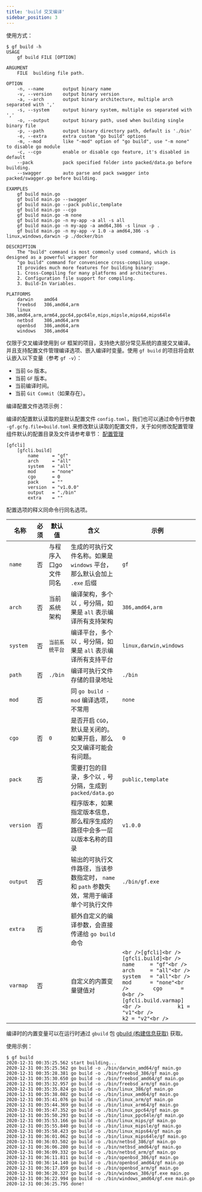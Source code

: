 ```yaml
---
title: 'build 交叉编译'
sidebar_position: 3
---
```


使用方式：

```
$ gf build -h
USAGE
    gf build FILE [OPTION]

ARGUMENT
    FILE  building file path.

OPTION
    -n, --name       output binary name
    -v, --version    output binary version
    -a, --arch       output binary architecture, multiple arch separated with ','
    -s, --system     output binary system, multiple os separated with ','
    -o, --output     output binary path, used when building single binary file
    -p, --path       output binary directory path, default is './bin'
    -e, --extra      extra custom "go build" options
    -m, --mod        like "-mod" option of "go build", use "-m none" to disable go module
    -c, --cgo        enable or disable cgo feature, it's disabled in default
    --pack           pack specified folder into packed/data.go before building.
    --swagger        auto parse and pack swagger into packed/swagger.go before building.

EXAMPLES
    gf build main.go
    gf build main.go --swagger
    gf build main.go --pack public,template
    gf build main.go --cgo
    gf build main.go -m none
    gf build main.go -n my-app -a all -s all
    gf build main.go -n my-app -a amd64,386 -s linux -p .
    gf build main.go -n my-app -v 1.0 -a amd64,386 -s linux,windows,darwin -p ./docker/bin

DESCRIPTION
    The "build" command is most commonly used command, which is designed as a powerful wrapper for
    "go build" command for convenience cross-compiling usage.
    It provides much more features for building binary:
    1. Cross-Compiling for many platforms and architectures.
    2. Configuration file support for compiling.
    3. Build-In Variables.

PLATFORMS
    darwin    amd64
    freebsd   386,amd64,arm
    linux     386,amd64,arm,arm64,ppc64,ppc64le,mips,mipsle,mips64,mips64le
    netbsd    386,amd64,arm
    openbsd   386,amd64,arm
    windows   386,amd64
```

仅限于交叉编译使用到 `GF` 框架的项目，支持绝大部分常见系统的直接交叉编译。并且支持配置文件管理编译选项、嵌入编译时变量。使用 `gf build` 的项目将会默认嵌入以下变量（参考 `gf -v`）：

- 当前 `Go` 版本。
- 当前 `GF` 版本。
- 当前编译时间。
- 当前 `Git Commit`（如果存在）。

编译配置文件选项示例：

编译的配置默认读取的是默认配置文件 `config.toml`，我们也可以通过命令行参数 `-gf.gcfg.file=build.toml` 来修改默认读取的配置文件，关于如何修改配置管理组件默认的配置目录及文件请参考章节： [配置管理](output/goframe-v1.16-md/核心组件-重点/配置管理)

```
[gfcli]
    [gfcli.build]
        name     = "gf"
        arch     = "all"
        system   = "all"
        mod      = "none"
        cgo      = 0
        pack     = ""
        version  = "v1.0.0"
        output   = "./bin"
        extra    = ""
```

配置选项的释义同命令行同名选项。

| 名称 | 必须 | 默认值 | 含义 | 示例 |
| --- | --- | --- | --- | --- |
| `name` | 否 | 与程序入口go文件同名 | 生成的可执行文件名称。如果是 `windows` 平台，那么默认会加上 `.exe` 后缀 | `gf` |
| `arch` | 否 | 当前系统架构 | 编译架构，多个以 `,` 号分隔，如果是 `all` 表示编译所有支持架构 | `386,amd64,arm` |
| `system` | 否 | `当前系统平台` | 编译平台，多个以 `,` 号分隔，如果是 `all` 表示编译所有支持平台 | `linux,darwin,windows` |
| `path` | 否 | `./bin` | 编译可执行文件存储的目录地址 | `./bin` |
| `mod` | 否 |  | 同 `go build -mod` 编译选项，不常用 | `none` |
| `cgo` | 否 | `0` | 是否开启 `CGO`，默认是关闭的。如果开启，那么交叉编译可能会有问题。 | `0` |
| `pack` | 否 |  | 需要打包的目录，多个以 `,` 号分隔，生成到 `packed/data.go` | `public,template` |
| `version` | 否 |  | 程序版本，如果指定版本信息，那么程序生成的路径中会多一层以版本名称的目录 | `v1.0.0` |
| `output` | 否 |  | 输出的可执行文件路径，当该参数指定时， `name` 和 `path` 参数失效，常用于编译单个可执行文件 | `./bin/gf.exe` |
| `extra` | 否 |  | 额外自定义的编译参数，会直接传递给 `go build` 命令 |  |
| `varmap` | 否 |  | 自定义的内置变量键值对 | ```<br />[gfcli]<br />    [gfcli.build]<br />        name     = "gf"<br />        arch     = "all"<br />        system   = "all"<br />        mod      = "none"<br />        cgo      = 0<br />        [gfcli.build.varmap]<br />            k1 = "v1"<br />            k2 = "v2"<br />``` |

编译时的内置变量可以在运行时通过 `gbuild` 包 [gbuild (构建信息获取)](output/goframe-v1.16-md/模块列表/系统相关/gbuild%20-构建信息获取) 获取。

使用示例：

```
$ gf build
2020-12-31 00:35:25.562 start building...
2020-12-31 00:35:25.562 go build -o ./bin/darwin_amd64/gf main.go
2020-12-31 00:35:28.381 go build -o ./bin/freebsd_386/gf main.go
2020-12-31 00:35:30.650 go build -o ./bin/freebsd_amd64/gf main.go
2020-12-31 00:35:32.957 go build -o ./bin/freebsd_arm/gf main.go
2020-12-31 00:35:35.824 go build -o ./bin/linux_386/gf main.go
2020-12-31 00:35:38.082 go build -o ./bin/linux_amd64/gf main.go
2020-12-31 00:35:41.076 go build -o ./bin/linux_arm/gf main.go
2020-12-31 00:35:44.369 go build -o ./bin/linux_arm64/gf main.go
2020-12-31 00:35:47.352 go build -o ./bin/linux_ppc64/gf main.go
2020-12-31 00:35:50.293 go build -o ./bin/linux_ppc64le/gf main.go
2020-12-31 00:35:53.166 go build -o ./bin/linux_mips/gf main.go
2020-12-31 00:35:55.840 go build -o ./bin/linux_mipsle/gf main.go
2020-12-31 00:35:58.423 go build -o ./bin/linux_mips64/gf main.go
2020-12-31 00:36:01.062 go build -o ./bin/linux_mips64le/gf main.go
2020-12-31 00:36:03.502 go build -o ./bin/netbsd_386/gf main.go
2020-12-31 00:36:06.280 go build -o ./bin/netbsd_amd64/gf main.go
2020-12-31 00:36:09.332 go build -o ./bin/netbsd_arm/gf main.go
2020-12-31 00:36:11.811 go build -o ./bin/openbsd_386/gf main.go
2020-12-31 00:36:14.140 go build -o ./bin/openbsd_amd64/gf main.go
2020-12-31 00:36:17.859 go build -o ./bin/openbsd_arm/gf main.go
2020-12-31 00:36:20.327 go build -o ./bin/windows_386/gf.exe main.go
2020-12-31 00:36:22.994 go build -o ./bin/windows_amd64/gf.exe main.go
2020-12-31 00:36:25.795 done!
```